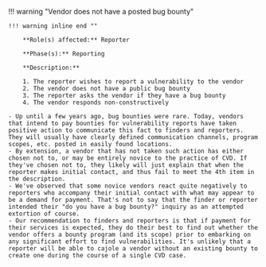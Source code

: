 <a name="04"></a>
!!! warning "Vendor does not have a posted bug bounty"

    !!! warning inline end ""

        **Role(s) affected:** Reporter

        **Phase(s):** Reporting

        **Description:**

        1. The reporter wishes to report a vulnerability to the vendor
        2. The vendor does not have a public bug bounty
        3. The reporter asks the vendor if they have a bug bounty
        4. The vendor responds non-constructively

    - Up until a few years ago, bug bounties were rare. Today, vendors that intend to pay bounties for vulnerability reports have taken positive action to communicate this fact to finders and reporters. They will usually have clearly defined communication channels, program scopes, etc. posted in easily found locations.
    - By extension, a vendor that has not taken such action has either chosen not to, or may be entirely novice to the practice of CVD. If they've chosen not to, they likely will just explain that when the reporter makes initial contact, and thus fail to meet the 4th item in the description.
    - We've observed that some novice vendors react quite negatively to reporters who accompany their initial contact with what may appear to be a demand for payment. That's not to say that the finder or reporter intended their "do you have a bug bounty?" inquiry as an attempted extortion of course.
    - Our recommendation to finders and reporters is that if payment for their services is expected, they do their best to find out whether the vendor offers a bounty program (and its scope) prior to embarking on any significant effort to find vulnerabilities. It's unlikely that a reporter will be able to cajole a vendor without an existing bounty to create one during the course of a single CVD case.
